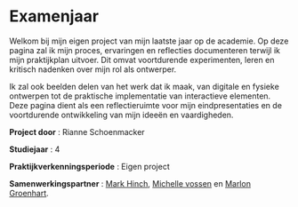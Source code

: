 # Examenjaar

Welkom bij mijn eigen project van mijn laatste jaar op de academie. Op deze pagina zal ik mijn proces, ervaringen en reflecties documenteren terwijl ik mijn praktijkplan uitvoer. Dit omvat voortdurende experimenten, leren en kritisch nadenken over mijn rol als ontwerper.

Ik zal ook beelden delen van het werk dat ik maak, van digitale en fysieke ontwerpen tot de praktische implementatie van interactieve elementen. Deze pagina dient als een reflectieruimte voor mijn eindpresentaties en de voortdurende ontwikkeling van mijn ideeën en vaardigheden.


**Project door**                : Rianne Schoenmacker

**Studiejaar**                  : 4 

**Praktijkverkenningsperiode**  : Eigen project

**Samenwerkingspartner**        : [Mark Hinch](https://www.markhinch.com/), [Michelle vossen](https://michellevossen.com/) en [Marlon Groenhart](http://www.marlongroenhart.com/).